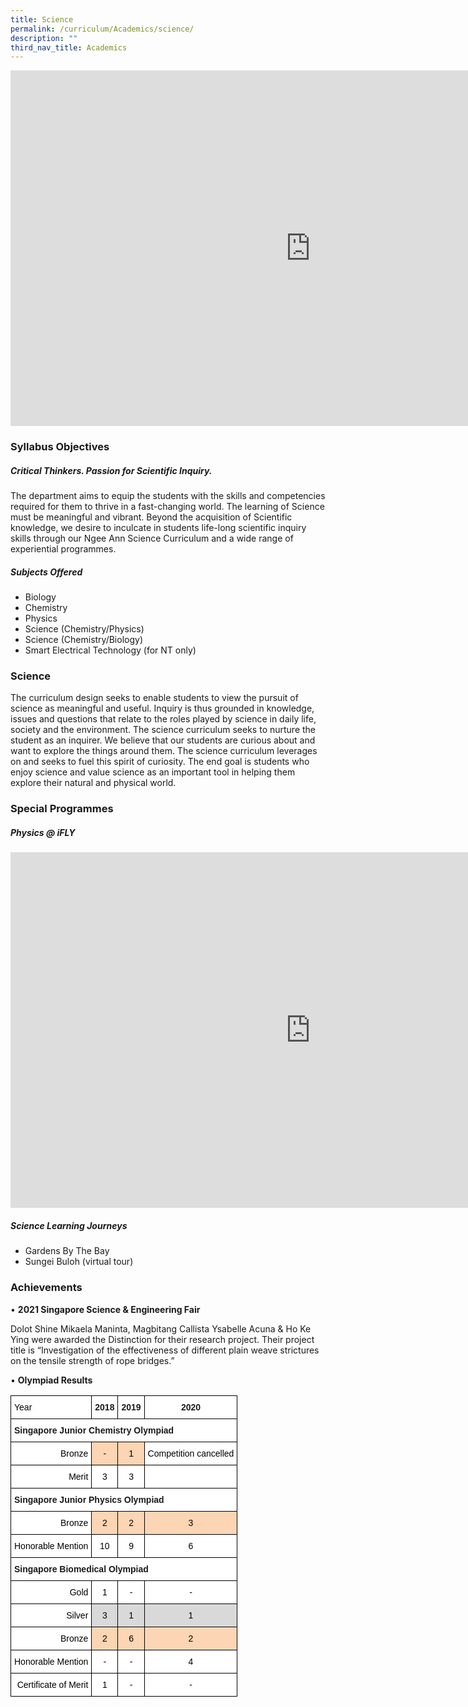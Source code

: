 ```yaml
---
title: Science
permalink: /curriculum/Academics/science/
description: ""
third_nav_title: Academics
---
```

<iframe allowfullscreen="true" height="569" width="960" frameborder="0" src="https://docs.google.com/presentation/d/1kzk7oASGsOJLrd6ilnKZ_GZ96wCK0qUC8L7sdc2wZqU/embed?start=true&amp;loop=true&amp;delayms=3000"></iframe>

### Syllabus Objectives

##### Critical Thinkers. Passion for Scientific Inquiry.

The department aims to equip the students with the skills and competencies required for them to thrive in a fast-changing world. The learning of Science must be meaningful and vibrant. Beyond the acquisition of Scientific knowledge, we desire to inculcate in students life-long scientific inquiry skills through our Ngee Ann Science Curriculum and a wide range of experiential programmes.&nbsp;

  

##### Subjects Offered

*   Biology
*   Chemistry&nbsp;
*   Physics
*   Science (Chemistry/Physics)
*   Science (Chemistry/Biology)
*   Smart Electrical Technology (for NT only)

### Science

The curriculum design seeks to enable students to view the pursuit of science as meaningful and useful. Inquiry is thus grounded in knowledge, issues and questions that&nbsp;relate to the roles played by science in daily life, society and the environment. The science curriculum seeks to nurture the student as an inquirer. We believe that our students are curious about and want to explore the things around them. The science curriculum leverages on and seeks to fuel this spirit of curiosity. The end goal is students who enjoy science and value science as an important tool in helping them explore their natural and physical world.&nbsp;  

### Special Programmes

##### Physics @ iFLY

<iframe allowfullscreen="true" height="569" width="960" frameborder="0" src="https://docs.google.com/presentation/d/e/2PACX-1vRds7VwcNhwodcJ4yWxIYX6llAqJawDrMQMj-CsgIm1BdJW1cJp2Y-rd-Ecr9svVP1_WFur0bKonYnd/embed?start=true&amp;loop=true&amp;delayms=3000"></iframe>

##### Science Learning Journeys

- Gardens By The Bay
- Sungei Buloh (virtual tour)

  

### Achievements


• **2021 Singapore Science &amp; Engineering Fair**&nbsp;

Dolot Shine Mikaela Maninta, Magbitang Callista Ysabelle Acuna &amp; Ho Ke Ying were awarded the Distinction for their research project. Their project title is “Investigation of the effectiveness of different plain weave strictures on the tensile strength of rope bridges.”

• **Olympiad Results**

<style type="text/css">
.tg  {border-collapse:collapse;border-spacing:0;}
.tg td{border-color:black;border-style:solid;border-width:1px;font-family:Arial, sans-serif;font-size:14px;
  overflow:hidden;padding:10px 5px;word-break:normal;}
.tg th{border-color:black;border-style:solid;border-width:1px;font-family:Arial, sans-serif;font-size:14px;
  font-weight:normal;overflow:hidden;padding:10px 5px;word-break:normal;}
.tg .tg-eelb{background-color:#FFF;text-align:right;vertical-align:top}
.tg .tg-ktyi{background-color:#FFF;text-align:left;vertical-align:top}
.tg .tg-9hzb{background-color:#FFF;font-weight:bold;text-align:center;vertical-align:top}
.tg .tg-dgl5{background-color:#FFF;font-weight:bold;text-align:left;vertical-align:top}
.tg .tg-ovq2{background-color:#FCD5B4;text-align:center;vertical-align:top}
.tg .tg-7yig{background-color:#FFF;text-align:center;vertical-align:top}
.tg .tg-kcps{background-color:#FFF;text-align:left;vertical-align:bottom}
.tg .tg-2m49{background-color:#D9D9D9;text-align:center;vertical-align:top}
</style>
<table class="tg">
<thead>
  <tr>
    <th class="tg-ktyi"><span style="color:#000">Year</span></th>
    <th class="tg-9hzb">2018</th>
    <th class="tg-9hzb">2019</th>
    <th class="tg-9hzb">2020 </th>
  </tr>
</thead>
<tbody>
  <tr>
    <td colspan="4" class="tg-dgl5">Singapore Junior Chemistry Olympiad</td>
  </tr>
  <tr>
    <td class="tg-eelb"><span style="color:#000">Bronze</span></td>
    <td class="tg-ovq2"><span style="color:#000">-</span></td>
    <td class="tg-ovq2"><span style="color:#000">1</span></td>
    <td class="tg-7yig"><span style="color:#000">Competition cancelled</span></td>
  </tr>
  <tr>
    <td class="tg-eelb"><span style="color:#000">Merit</span></td>
    <td class="tg-7yig"><span style="color:#000">3</span></td>
    <td class="tg-7yig"><span style="color:#000">3</span></td>
    <td class="tg-kcps"></td>
  </tr>
  <tr>
    <td colspan="4" class="tg-dgl5">Singapore Junior Physics Olympiad </td>
  </tr>
  <tr>
    <td class="tg-eelb"><span style="color:#000">Bronze</span></td>
    <td class="tg-ovq2"><span style="color:#000">2</span></td>
    <td class="tg-ovq2"><span style="color:#000">2</span></td>
    <td class="tg-ovq2"><span style="color:#000">3</span></td>
  </tr>
  <tr>
    <td class="tg-eelb"><span style="color:#000">Honorable Mention</span></td>
    <td class="tg-7yig"><span style="color:#000">10</span></td>
    <td class="tg-7yig"><span style="color:#000">9</span></td>
    <td class="tg-7yig"><span style="color:#000">6</span></td>
  </tr>
  <tr>
    <td colspan="4" class="tg-dgl5">Singapore Biomedical Olympiad </td>
  </tr>
  <tr>
    <td class="tg-eelb"><span style="color:#000">Gold</span></td>
    <td class="tg-7yig"><span style="color:#000">1</span></td>
    <td class="tg-7yig"><span style="color:#000">- </span></td>
    <td class="tg-7yig"><span style="color:#000">- </span></td>
  </tr>
  <tr>
    <td class="tg-eelb"><span style="color:#000">Silver</span></td>
    <td class="tg-2m49"><span style="color:#000">3</span></td>
    <td class="tg-2m49"><span style="color:#000">1</span></td>
    <td class="tg-2m49"><span style="color:#000">1</span></td>
  </tr>
  <tr>
    <td class="tg-eelb"><span style="color:#000">Bronze</span></td>
    <td class="tg-ovq2"><span style="color:#000">2</span></td>
    <td class="tg-ovq2"><span style="color:#000">6</span></td>
    <td class="tg-ovq2"><span style="color:#000">2</span></td>
  </tr>
  <tr>
    <td class="tg-eelb"><span style="color:#000">Honorable Mention</span></td>
    <td class="tg-7yig"><span style="color:#000">-</span></td>
    <td class="tg-7yig"><span style="color:#000">-</span></td>
    <td class="tg-7yig"><span style="color:#000">4</span></td>
  </tr>
  <tr>
    <td class="tg-eelb"><span style="color:#000">Certificate of Merit</span></td>
    <td class="tg-7yig"><span style="color:#000">1</span></td>
    <td class="tg-7yig"><span style="color:#000"> -</span></td>
    <td class="tg-7yig"><span style="color:#000"> -</span></td>
  </tr>
</tbody>
</table>